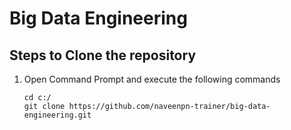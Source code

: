 # Big Data Engineering



## Steps to Clone the repository

1. Open Command Prompt and execute the following commands

   ```
   cd c:/
   git clone https://github.com/naveenpn-trainer/big-data-engineering.git
   ```
